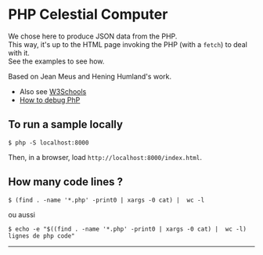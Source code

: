 # PHP Celestial Computer
We chose here to produce JSON data from the PHP.  
This way, it's up to the HTML page invoking the PHP (with a `fetch`) to deal with it.  
See the examples to see how.

Based on Jean Meus and Hening Humland's work.

- Also see [W3Schools](https://www.w3schools.com/php/default.asp)
- [How to debug PhP](https://www.google.com/search?q=how+to+debug+php&oq=how+to+debug+php&gs_lcrp=EgZjaHJvbWUyBggAEEUYOTIGCAEQRRhA0gEINDAzMmowajGoAgCwAgA&sourceid=chrome&ie=UTF-8#fpstate=ive&vld=cid:4b06443e,vid:8ka_Efpl21Y,st:0)

## To run a sample locally
```
$ php -S localhost:8000
```

Then, in a browser, load `http://localhost:8000/index.html`.

## How many code lines ?
```
$ (find . -name '*.php' -print0 | xargs -0 cat) |  wc -l
```
ou aussi 
```
$ echo -e "$((find . -name '*.php' -print0 | xargs -0 cat) |  wc -l) lignes de php code"
```

---
